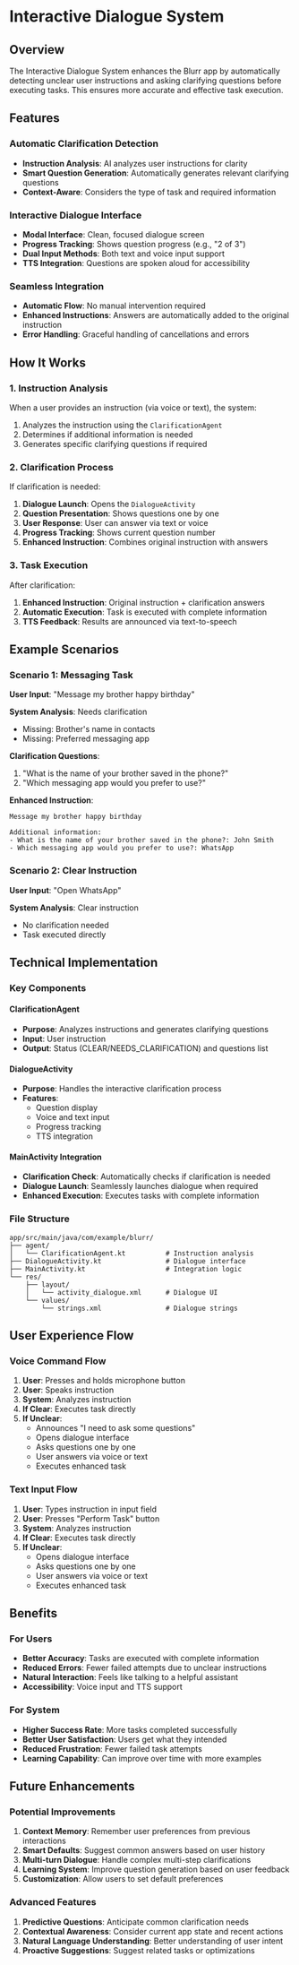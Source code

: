 # Interactive Dialogue System

## Overview
The Interactive Dialogue System enhances the Blurr app by automatically detecting unclear user instructions and asking clarifying questions before executing tasks. This ensures more accurate and effective task execution.

## Features

### Automatic Clarification Detection
- **Instruction Analysis**: AI analyzes user instructions for clarity
- **Smart Question Generation**: Automatically generates relevant clarifying questions
- **Context-Aware**: Considers the type of task and required information

### Interactive Dialogue Interface
- **Modal Interface**: Clean, focused dialogue screen
- **Progress Tracking**: Shows question progress (e.g., "2 of 3")
- **Dual Input Methods**: Both text and voice input support
- **TTS Integration**: Questions are spoken aloud for accessibility

### Seamless Integration
- **Automatic Flow**: No manual intervention required
- **Enhanced Instructions**: Answers are automatically added to the original instruction
- **Error Handling**: Graceful handling of cancellations and errors

## How It Works

### 1. Instruction Analysis
When a user provides an instruction (via voice or text), the system:
1. Analyzes the instruction using the `ClarificationAgent`
2. Determines if additional information is needed
3. Generates specific clarifying questions if required

### 2. Clarification Process
If clarification is needed:
1. **Dialogue Launch**: Opens the `DialogueActivity`
2. **Question Presentation**: Shows questions one by one
3. **User Response**: User can answer via text or voice
4. **Progress Tracking**: Shows current question number
5. **Enhanced Instruction**: Combines original instruction with answers

### 3. Task Execution
After clarification:
1. **Enhanced Instruction**: Original instruction + clarification answers
2. **Automatic Execution**: Task is executed with complete information
3. **TTS Feedback**: Results are announced via text-to-speech

## Example Scenarios

### Scenario 1: Messaging Task
**User Input**: "Message my brother happy birthday"

**System Analysis**: Needs clarification
- Missing: Brother's name in contacts
- Missing: Preferred messaging app

**Clarification Questions**:
1. "What is the name of your brother saved in the phone?"
2. "Which messaging app would you prefer to use?"

**Enhanced Instruction**:
```
Message my brother happy birthday

Additional information:
- What is the name of your brother saved in the phone?: John Smith
- Which messaging app would you prefer to use?: WhatsApp
```

### Scenario 2: Clear Instruction
**User Input**: "Open WhatsApp"

**System Analysis**: Clear instruction
- No clarification needed
- Task executed directly

## Technical Implementation

### Key Components

#### ClarificationAgent
- **Purpose**: Analyzes instructions and generates clarifying questions
- **Input**: User instruction
- **Output**: Status (CLEAR/NEEDS_CLARIFICATION) and questions list

#### DialogueActivity
- **Purpose**: Handles the interactive clarification process
- **Features**: 
  - Question display
  - Voice and text input
  - Progress tracking
  - TTS integration

#### MainActivity Integration
- **Clarification Check**: Automatically checks if clarification is needed
- **Dialogue Launch**: Seamlessly launches dialogue when required
- **Enhanced Execution**: Executes tasks with complete information

### File Structure
```
app/src/main/java/com/example/blurr/
├── agent/
│   └── ClarificationAgent.kt          # Instruction analysis
├── DialogueActivity.kt                # Dialogue interface
├── MainActivity.kt                    # Integration logic
└── res/
    ├── layout/
    │   └── activity_dialogue.xml      # Dialogue UI
    └── values/
        └── strings.xml                # Dialogue strings
```

## User Experience Flow

### Voice Command Flow
1. **User**: Presses and holds microphone button
2. **User**: Speaks instruction
3. **System**: Analyzes instruction
4. **If Clear**: Executes task directly
5. **If Unclear**: 
   - Announces "I need to ask some questions"
   - Opens dialogue interface
   - Asks questions one by one
   - User answers via voice or text
   - Executes enhanced task

### Text Input Flow
1. **User**: Types instruction in input field
2. **User**: Presses "Perform Task" button
3. **System**: Analyzes instruction
4. **If Clear**: Executes task directly
5. **If Unclear**: 
   - Opens dialogue interface
   - Asks questions one by one
   - User answers via voice or text
   - Executes enhanced task

## Benefits

### For Users
- **Better Accuracy**: Tasks are executed with complete information
- **Reduced Errors**: Fewer failed attempts due to unclear instructions
- **Natural Interaction**: Feels like talking to a helpful assistant
- **Accessibility**: Voice input and TTS support

### For System
- **Higher Success Rate**: More tasks completed successfully
- **Better User Satisfaction**: Users get what they intended
- **Reduced Frustration**: Fewer failed task attempts
- **Learning Capability**: Can improve over time with more examples

## Future Enhancements

### Potential Improvements
1. **Context Memory**: Remember user preferences from previous interactions
2. **Smart Defaults**: Suggest common answers based on user history
3. **Multi-turn Dialogue**: Handle complex multi-step clarifications
4. **Learning System**: Improve question generation based on user feedback
5. **Customization**: Allow users to set default preferences

### Advanced Features
1. **Predictive Questions**: Anticipate common clarification needs
2. **Contextual Awareness**: Consider current app state and recent actions
3. **Natural Language Understanding**: Better understanding of user intent
4. **Proactive Suggestions**: Suggest related tasks or optimizations 
